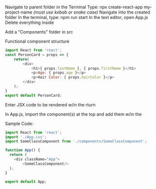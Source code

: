 Navigate to parent folder in the Terminal
Type:  npx create-react-app my-project-name *(must use kebab or snake case)*
Navigate into the created folder
In the terminal, type:  npm run start
In the text editor, open App.js
Delete everything inside  <div className="App">
Add a "Components" folder in src

<!-- Create a .js file in the components folder (eg. SomeClassComponent) with class structure:
```js
import React, { Component } from 'react';
    
    
class SomeClassComponent extends Component {
    render() {
        return <div>This is our first class component.</div>;
    }
}
    
export default SomeClassComponent;
``` -->

Functional component structure
```js
import React from 'react';
const PersonCard = props => {
    return(
        <div>
            <h1>{ props.lastName }, { props.firstName }</h1>
            <p>Age: { props.age }</p>
            <p>Hair Color: { props.hairColor }</p>
        </div>
    );
}
export default PersonCard;
```
Enter JSX code to be rendered w/in the rturn

In App.js, import the component(s) at the top and add them w/in the <div className="App">

Sample Code:
```js
import React from 'react';
import './App.css';
import SomeClassComponent from './components/SomeClassComponent';

function App() {
  return (
    <div className="App">
        <SomeClassComponent/>
  );
}

export default App;
```